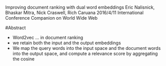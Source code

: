 Improving document ranking with dual word embeddings
Eric Nalisnick, Bhaskar Mitra, Nick Craswell, Rich Caruana
2016/4/11 International Conference Companion on World Wide Web

#Abstract 

* Word2vec ... in document ranking
* we retain both the input and the output embeddings
*  We map the query words into the input space and the document words into the
   output space, and compute a relevance score by aggregating the cosine
